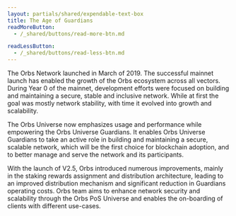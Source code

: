 ```yaml
---
layout: partials/shared/expendable-text-box
title: The Age of Guardians
readMoreButton:
  - /_shared/buttons/read-more-btn.md

readLessButton:
  - /_shared/buttons/read-less-btn.md
---
```


The Orbs Network launched in March of 2019​. The successful mainnet launch has enabled the growth of the Orbs ecosystem across all vectors. During Year 0 of the mainnet, development efforts were focused on building and maintaining a secure, stable and inclusive network. While at first the goal was mostly network stability, with time it evolved into growth and scalability.

The Orbs Universe now emphasizes usage and performance while empowering the Orbs Universe Guardians. It enables Orbs Universe Guardians to take an active role in building and maintaining a secure, scalable network, which will be the first choice for blockchain adoption, and to better manage and serve the network and its participants.

With the launch of V2.5, Orbs introduced numerous improvements, mainly in the staking rewards assignment and distribution architecture, leading to an improved distribution mechanism and significant reduction in Guardians operating costs. Orbs team aims to enhance network security and scalability through the Orbs PoS Universe and enables the on-boarding of clients with different use-cases.
